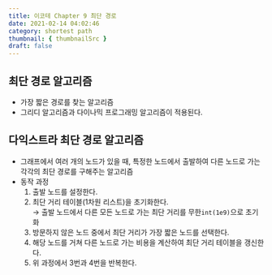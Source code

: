 ```yaml
---
title: 이코테 Chapter 9 최단 경로
date: 2021-02-14 04:02:46
category: shortest path
thumbnail: { thumbnailSrc }
draft: false
---
```


## 최단 경로 알고리즘

- 가장 짧은 경로를 찾는 알고리즘
- 그리디 알고리즘과 다이나믹 프로그래밍 알고리즘이 적용된다.

## 다익스트라 최단 경로 알고리즘

- 그래프에서 여러 개의 노드가 있을 때, 특정한 노드에서 출발하여 다른 노드로 가는 각각의 최단 경로를 구해주는 알고리즘
- 동작 과정
  1. 출발 노드를 설정한다.
  2. 최단 거리 테이블(1차원 리스트)을 초기화한다.  
     &rarr; 출발 노드에서 다른 모든 노드로 가는 최단 거리를 무한`int(1e9)`으로 초기화
  3. 방문하지 않은 노드 중에서 최단 거리가 가장 짧은 노드를 선택한다.
  4. 해당 노드를 거쳐 다른 노드로 가는 비용을 계산하여 최단 거리 테이블을 갱신한다.
  5. 위 과정에서 3번과 4번을 반복한다.
